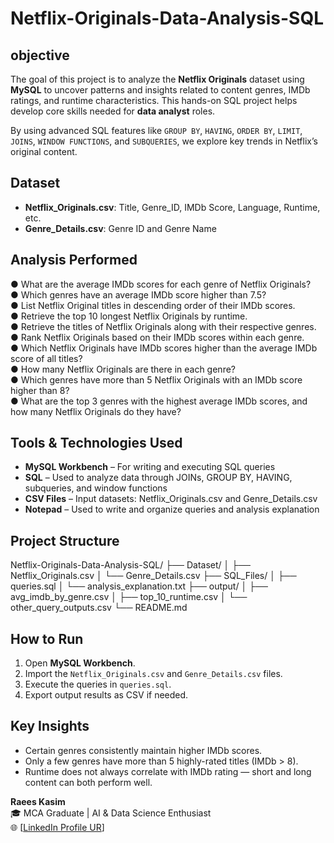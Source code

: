 # Netflix-Originals-Data-Analysis-SQL

## objective

The goal of this project is to analyze the **Netflix Originals** dataset using **MySQL** to uncover patterns and insights related to content genres, IMDb ratings, and runtime characteristics. This hands-on SQL project helps develop core skills needed for **data analyst** roles.

By using advanced SQL features like `GROUP BY`, `HAVING`, `ORDER BY`, `LIMIT`, `JOINS`, `WINDOW FUNCTIONS`, and `SUBQUERIES`, we explore key trends in Netflix’s original content.

## Dataset
- **Netflix_Originals.csv**: Title, Genre_ID, IMDb Score, Language, Runtime, etc.
- **Genre_Details.csv**: Genre ID and Genre Name

## Analysis Performed

● What are the average IMDb scores for each genre of Netflix Originals?  
● Which genres have an average IMDb score higher than 7.5?  
● List Netflix Original titles in descending order of their IMDb scores.  
● Retrieve the top 10 longest Netflix Originals by runtime.  
● Retrieve the titles of Netflix Originals along with their respective genres.  
● Rank Netflix Originals based on their IMDb scores within each genre.  
● Which Netflix Originals have IMDb scores higher than the average IMDb score of all titles?  
● How many Netflix Originals are there in each genre?  
● Which genres have more than 5 Netflix Originals with an IMDb score higher than 8?  
● What are the top 3 genres with the highest average IMDb scores, and how many Netflix Originals do they have?  

## Tools & Technologies Used

- **MySQL Workbench** – For writing and executing SQL queries  
- **SQL** – Used to analyze data through JOINs, GROUP BY, HAVING, subqueries, and window functions  
- **CSV Files** – Input datasets: Netflix_Originals.csv and Genre_Details.csv  
- **Notepad** – Used to write and organize queries and analysis explanation

## Project Structure

Netflix-Originals-Data-Analysis-SQL/
├── Dataset/
│ ├── Netflix_Originals.csv
│ └── Genre_Details.csv
├── SQL_Files/
│ ├── queries.sql
│ └── analysis_explanation.txt
├── output/
│ ├── avg_imdb_by_genre.csv
│ ├── top_10_runtime.csv
│ └── other_query_outputs.csv
└── README.md

##  How to Run

1. Open **MySQL Workbench**. 
2. Import the `Netflix_Originals.csv` and `Genre_Details.csv` files.
3. Execute the queries in `queries.sql`.
4. Export output results as CSV if needed.



## Key Insights

- Certain genres consistently maintain higher IMDb scores.
- Only a few genres have more than 5 highly-rated titles (IMDb > 8).
- Runtime does not always correlate with IMDb rating — short and long content can both perform well.


**Raees Kasim**  
🎓 MCA Graduate | AI & Data Science Enthusiast  
🌐 [[LinkedIn Profile UR](https://www.linkedin.com/in/raees-kasim-ke)]
